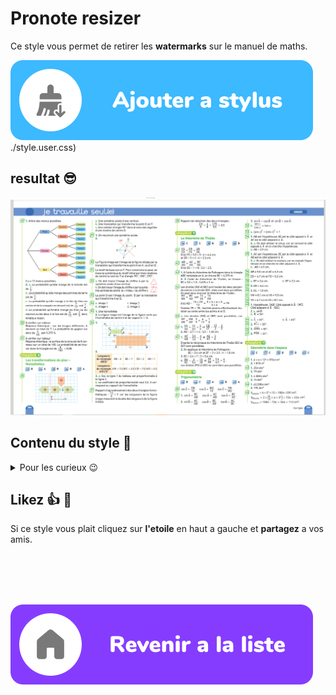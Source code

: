 # Pronote resizer

Ce style vous permet de retirer les **watermarks** sur le manuel de maths.

[![ajouter a stylus](/images/add_fr.svg)](https://raw.githubusercontent.com/rafalou38/stylus-styles/master/styles/maths_manual_watermark/style.user.css)./style.user.css)

## resultat 😎

![image d'exemple](./exemples/exemple.png)

## Contenu du style 🧐

<details>
<summary>Pour les curieux 😉</summary>

```css
.watermark {
  display: none;
}
```

</details>

## Likez 👍 🌟

Si ce style vous plait cliquez sur **l'etoile** en haut a gauche et **partagez** a vos amis.

<br>
<br>
<br>
<br>

[![revenir a la liste](/images/revenir%20a%20la%20liste.svg)](/)
